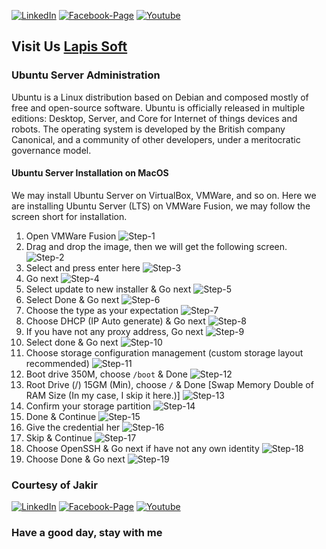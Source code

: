 [![LinkedIn][linkedin-shield-lapissoft]][linkedin-url-lapissoft]
[![Facebook-Page][facebook-shield-lapissoft]][facebook-url-lapissoft]
[![Youtube][youtube-shield-lapissoft]][youtube-url-lapissoft]

## Visit Us [Lapis Soft](http://www.lapissoft.com)

### Ubuntu Server Administration

Ubuntu is a Linux distribution based on Debian and composed mostly of free and open-source software. Ubuntu is officially released in multiple editions: Desktop, Server, and Core for Internet of things devices and robots. The operating system is developed by the British company Canonical, and a community of other developers, under a meritocratic governance model.

#### Ubuntu Server Installation on MacOS
We may install Ubuntu Server on VirtualBox, VMWare, and so on. Here we are installing Ubuntu Server (LTS) on VMWare Fusion, we may follow the screen short for installation.
1. Open VMWare Fusion
   ![Step-1](/01-installation/install/install-1.png)
2. Drag and drop the image, then we will get the following screen.
   ![Step-2](/01-installation/install/install-2.png)
3. Select and press enter here
   ![Step-3](/01-installation/install/install-3.png)
4. Go next
   ![Step-4](/01-installation/install/install-4.png)
5. Select update to new installer & Go next
   ![Step-5](/01-installation/install/install-5.png)
6. Select Done & Go next
   ![Step-6](/01-installation/install/install-6.png)
7. Choose the type as your expectation
   ![Step-7](/01-installation/install/install-7.png)
8. Choose DHCP (IP Auto generate) & Go next 
   ![Step-8](/01-installation/install/install-8.png)
9. If you have not any proxy address, Go next
   ![Step-9](/01-installation/install/install-9.png)
10. Select done & Go next
    ![Step-10](/01-installation/install/install-10.png)
11. Choose storage configuration management (custom storage layout recommended)
    ![Step-11](/01-installation/install/install-11.png)
12. Boot drive 350M, choose `/boot` & Done
    ![Step-12](/01-installation/install/install-12.png)
13. Root Drive (/) 15GM (Min), choose `/` & Done [Swap Memory Double of RAM Size (In my case, I skip it here.)]
    ![Step-13](/01-installation/install/install-13.png)
14. Confirm your storage partition
    ![Step-14](/01-installation/install/install-14.png)
15. Done & Continue
    ![Step-15](/01-installation/install/install-15.png)
16. Give the credential her
    ![Step-16](/01-installation/install/install-16.png)
17. Skip & Continue
    ![Step-17](/01-installation/install/install-17.png)
18. Choose OpenSSH & Go next if have not any own identity
    ![Step-18](/01-installation/install/install-18.png)
19. Choose Done & Go next
    ![Step-19](/01-installation/install/install-19.png)

### Courtesy of Jakir
[![LinkedIn][linkedin-shield-jakir]][linkedin-url-jakir]
[![Facebook-Page][facebook-shield-jakir]][facebook-url-jakir]
[![Youtube][youtube-shield-jakir]][youtube-url-jakir]

### Have a good day, stay with me
<!-- Personal profile -->
[linkedin-shield-jakir]: https://img.shields.io/badge/linkedin-%230077B5.svg?style=for-the-badge&logo=linkedin&logoColor=white
[linkedin-url-jakir]: https://www.linkedin.com/in/jakir-ruet/
[facebook-shield-jakir]: https://img.shields.io/badge/Facebook-%231877F2.svg?style=for-the-badge&logo=Facebook&logoColor=white
[facebook-url-jakir]: https://www.facebook.com/jakir-ruet/
[youtube-shield-jakir]: https://img.shields.io/badge/YouTube-%23FF0000.svg?style=for-the-badge&logo=YouTube&logoColor=white
[youtube-url-jakir]: https://www.youtube.com/@mjakaria-ruet/featured

<!-- Company profile -->
[linkedin-shield-lapissoft]: https://img.shields.io/badge/linkedin-%230077B5.svg?style=for-the-badge&logo=linkedin&logoColor=white
[linkedin-url-lapissoft]: https://www.linkedin.com/company/lapis-soft/
[facebook-shield-lapissoft]: https://img.shields.io/badge/Facebook-%231877F2.svg?style=for-the-badge&logo=Facebook&logoColor=white
[facebook-url-lapissoft]: https://www.facebook.com/GoLapisSoft/
[youtube-shield-lapissoft]: https://img.shields.io/badge/YouTube-%23FF0000.svg?style=for-the-badge&logo=YouTube&logoColor=white
[youtube-url-lapissoft]: https://www.youtube.com/@LapisSoft/featured
